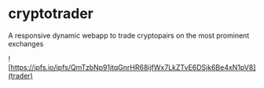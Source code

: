 # cryptotrader
A responsive dynamic webapp to trade cryptopairs on the most prominent exchanges

![https://ipfs.io/ipfs/QmTzbNp91jtqGnrHR68ijfWx7LkZTvE6DSjk6Be4xN1pV8](trader)
